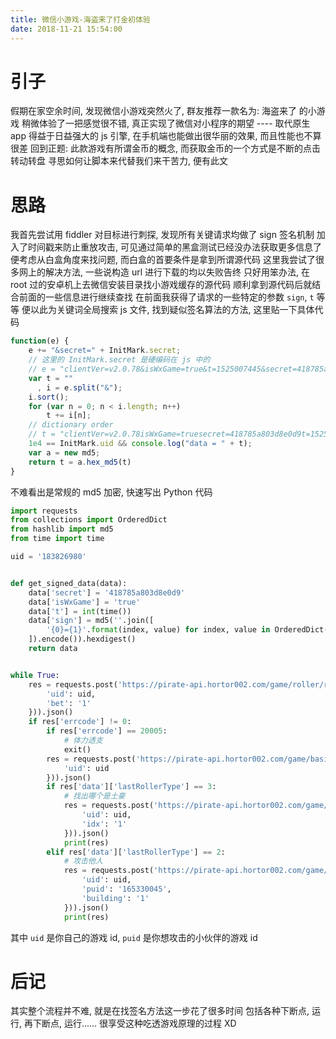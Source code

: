 ```yaml
---
title: 微信小游戏-海盗来了打金初体验
date: 2018-11-21 15:54:00
---
```

# 引子

假期在家空余时间, 发现微信小游戏突然火了, 群友推荐一款名为: 海盗来了 的小游戏
稍微体验了一把感觉很不错, 真正实现了微信对小程序的期望 ---- 取代原生 app
得益于日益强大的 js 引擎, 在手机端也能做出很华丽的效果, 而且性能也不算很差
回到正题: 此款游戏有所谓金币的概念, 而获取金币的一个方式是不断的点击转动转盘
寻思如何让脚本来代替我们来干苦力, 便有此文

# 思路

我首先尝试用 fiddler 对目标进行刺探, 发现所有关键请求均做了 sign 签名机制
加入了时间戳来防止重放攻击, 可见通过简单的黑盒测试已经没办法获取更多信息了
便考虑从白盒角度来找问题, 而白盒的首要条件是拿到所谓源代码
这里我尝试了很多网上的解决方法, 一些说构造 url 进行下载的均以失败告终
只好用笨办法, 在 root 过的安卓机上去微信安装目录找小游戏缓存的源代码
顺利拿到源代码后就结合前面的一些信息进行继续查找
在前面我获得了请求的一些特定的参数 `sign`, `t` 等等
便以此为关键词全局搜索 js 文件, 找到疑似签名算法的方法, 这里贴一下具体代码
``` javascript
function(e) {
    e += "&secret=" + InitMark.secret;
    // 这里的 InitMark.secret 是硬编码在 js 中的
    // e = "clientVer=v2.0.78&isWxGame=true&t=1525007445&secret=418785a803d8e0d9"
    var t = ""
      , i = e.split("&");
    i.sort();
    for (var n = 0; n < i.length; n++)
        t += i[n];
    // dictionary order
    // t = "clientVer=v2.0.78isWxGame=truesecret=418785a803d8e0d9t=1525007445"
    1e4 == InitMark.uid && console.log("data = " + t);
    var a = new md5;
    return t = a.hex_md5(t)
}
```
不难看出是常规的 md5 加密, 快速写出 Python 代码
``` python
import requests
from collections import OrderedDict
from hashlib import md5
from time import time

uid = '183826980'


def get_signed_data(data):
    data['secret'] = '418785a803d8e0d9'
    data['isWxGame'] = 'true'
    data['t'] = int(time())
    data['sign'] = md5(''.join([
        '{0}={1}'.format(index, value) for index, value in OrderedDict(sorted(data.items())).items()
    ]).encode()).hexdigest()
    return data


while True:
    res = requests.post('https://pirate-api.hortor002.com/game/roller/roll', get_signed_data({
        'uid': uid,
        'bet': '1'
    })).json()
    if res['errcode'] != 0:
        if res['errcode'] == 20005:
            # 体力透支
            exit()
        res = requests.post('https://pirate-api.hortor002.com/game/basic/player', get_signed_data({
            'uid': uid
        })).json()
        if res['data']['lastRollerType'] == 3:
            # 找出哪个是土豪
            res = requests.post('https://pirate-api.hortor002.com/game/pvp/steal', get_signed_data({
                'uid': uid,
                'idx': '1'
            })).json()
            print(res)
        elif res['data']['lastRollerType'] == 2:
            # 攻击他人
            res = requests.post('https://pirate-api.hortor002.com/game/pvp/attack', get_signed_data({
                'uid': uid,
                'puid': '165330045',
                'building': '1'
            })).json()
            print(res)

```
其中 `uid` 是你自己的游戏 id, `puid` 是你想攻击的小伙伴的游戏 id

# 后记

其实整个流程并不难, 就是在找签名方法这一步花了很多时间
包括各种下断点, 运行, 再下断点, 运行......
很享受这种吃透游戏原理的过程 XD
